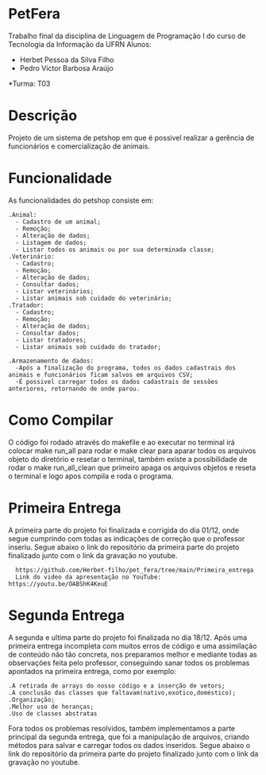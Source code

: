 # PetFera
Trabalho final da disciplina de Linguagem de Programação I do curso de Tecnologia da Informação da UFRN
Alunos:
   * Herbet Pessoa da Silva Filho
   * Pedro Victor Barbosa Araújo

*Turma: T03

# Descrição
Projeto de um sistema de petshop em que é possivel realizar a gerência de funcionários e comercialização de animais.

# Funcionalidade
As funcionalidades do petshop consiste em:

    .Animal:
      - Cadastro de um animal;
      - Remoção;
      - Alteração de dados;
      - Listagem de dados;
      - Listar todos os animais ou por sua determinada classe;
    .Veterinário:
      - Cadastro;
      - Remoção;
      - Alteração de dados;
      - Consultar dados;
      - Listar veterinários;
      - Listar animais sob cuidado do veterinário;
    .Tratador:
      - Cadastro;
      - Remoção;
      - Alteração de dados;
      - Consultar dados;
      - Listar tratadores;
      - Listar animais sob cuidado do tratador;
     
    .Armazenamento de dados:
      -Após a finalização do programa, todos os dados cadastrais dos animais e funcionários ficam salvos em arquivos CSV;
      -É possivel carregar todos os dados cadastrais de sessões anteriores, retornando de onde parou.
      
# Como Compilar

   O código foi rodado através do makefile e ao executar no terminal irá colocar make run_all para  rodar e make clear para aparar todos os arquivos objeto do diretório e resetar o terminal, também existe a possibilidade de rodar o make run_all_clean que primeiro apaga os arquivos objetos e reseta o terminal e logo apos compila e roda o programa.
      
# Primeira Entrega  
   
  A primeira parte do projeto foi finalizada e corrigida do dia 01/12, onde segue cumprindo com todas as indicações de correção que o professor inseriu. Segue abaixo o link do repositório da primeira parte do projeto finalizado junto com o link da gravação no youtube.
      
      https://github.com/Herbet-filho/pet_fera/tree/main/Primeira_entrega
      Link do video da apresentação no YouTube: https://youtu.be/OABShK4KeuE
    

# Segunda Entrega

  A segunda e ultima parte do projeto foi finalizada no dia 18/12. Após uma primeira entrega incompleta com muitos erros de código e uma assimilação de conteúdo não tão concreta, nos preparamos melhor e mediante todas as observações feita pelo professor, conseguindo sanar todos os problemas apontados na primeira entrega, como por exemplo:
    
    .A retirada de arrays do nosso código e a inserção de vetors; 
    .A conclusão das classes que faltavam(nativo,exotico,doméstico);
    .Organização;
    .Melhor uso de heranças;
    .Uso de classes abstratas
  Fora todos os problemas resolvidos, também implementamos a parte principal da segunda entrega, que foi a manipulação de arquivos, criando métodos para salvar e carregar todos os dados inseridos.
  Segue abaixo o link do repositório da primeira parte do projeto finalizado junto com o link da gravação no youtube.
  
     
  
